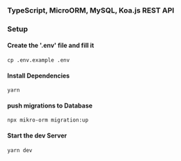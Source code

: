 ### TypeScript, MicroORM, MySQL, Koa.js  REST API
### Setup

#### Create the '.env' file and fill it
```
cp .env.example .env
```
#### Install Dependencies
```
yarn
```
<!-- #### run migrations
```
npx mikro-orm migration:create -i  
``` -->
#### push migrations to Database
```
npx mikro-orm migration:up
```
#### Start the dev Server
``` 
yarn dev
```
